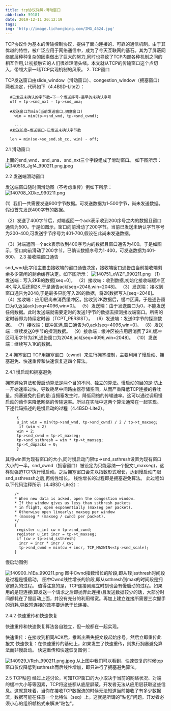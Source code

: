 ```yaml
---
title: tcp协议详解-滑动窗口
abbrlink: 59181
date: 2019-12-11 20:12:19
tags:
img: 'http://image.lichongbing.com/IMG_4624.jpg'
---
```

TCP协议作为基本的传输控制协议，提供了面向连接的、可靠的通信机制。由于其优越的特性，被广泛应用于网络通信中，成为了今天互联网的基石。其为了屏蔽网络底层种种复杂的因素做出了巨大的努力,同时也导致了TCP内部各种机制之间的相互作用,让初接触它的人们很难理清头绪。本文就从TCP的传输窗口这个点切入，带领大家一睹TCP实现机制的风采。
2. TCP窗口

TCP发送窗口由slide_window（滑动窗口）、congestion_window（拥塞窗口）两者决定，代码如下（4.4BSD-Lite2）：

      #已发送未确认的字节数=下一个发送序号-最早的未确认序号
      off = tp->snd_nxt - tp->snd_una;
     
      #发送窗口为min(当前发送窗口,拥塞窗口)
        win = min(tp->snd_wnd, tp->snd_cwnd);
      
        ...
      #发送长度=发送窗口-已发送未确认字节数
    
      len = min(so->so_snd.sb_cc, win) - off;

2.1 滑动窗口

上面的snd_wnd、snd_una、snd_nxt三个字段组成了滑动窗口。 如下图所示：
![140518_Jgf4_990211.png.jpeg](http://lcbupayun.test.upcdn.net/static/26649e5da9909107782cb15cc3bab96b.jpeg)

2.2 发送端滑动窗口

发送端窗口随时间滑动图（不考虑重传）例如下所示：
![140708_XDkc_990211.png](http://lcbupayun.test.upcdn.net/static/9ba38aca6ff33aa21f54a86172904598.png)


(1）我们一共需要发送900字节数据。可发送数据为1-500字节，尚未发送数据。假设首先发送400字节的数据。

（2）发送了400字节后，对端返回一个ack表示收到200序号之内的数据且窗口通告为500。于是如图示，窗口向前滑动了200字节。当前已发送未确认字节序号为200-400,可发送字节序号为401-700,假设在此尚未发送数据。

（3）对端返回一个ack表示收到400序号内的数据且窗口通告为400。于是如图示，窗口向前滑动了200字节。已确认数据序号为1-400，可发送数据为401-800。
2.3 接收端窗口通告

snd_wnd此字段主要由接收端的窗口通告决定，接收端窗口通告由当前接收端剩余多少空闲的剩余缓存决定。如下图所示：
![140751_xWZF_990211.png](http://lcbupayun.test.upcdn.net/static/1dac3526be629241def321289f06530b.png)
（1）发送端：写入2KB的数据[seq=0]。
（2）接收端：收到数据,初始化接收端缓冲区4K,写入后还剩2K,于是通告ack[seq=2048,win=2048]。
（3）发送端：接收到窗口通告为2048,于是最多只能写入2K的数据，将2K数据写入[seq=2048]。
（4）接收端：应用层尚未消费缓冲区。接收到2K数据后，缓冲区满。于是通告窗口为0,返回ack[seq=4096,win=0]。
（5）发送端：由于发送窗口为0，不能发送任何数据。此时发送端就需要定时的发送1字节的数据去探测接收端窗口。所需的定时器即为持续定时器（TCPT_PERSIST）。
（6）发送端：发送0字节的探测数据。
（7）接收端：缓冲区满,窗口通告为0,ack[seq=4096,win=0]。
（8）发送端：继续发送0字节的探测数据。
（9）接收端：缓冲区被应用层消费了2K,缓冲区可用字节为2K,通告窗口为2048,ack[seq=4096,win=2048]。
（10）发送端：继续写入1K的数据。

2.4 拥塞窗口
TCP用拥塞窗口（cwnd）来进行拥塞控制，主要利用了慢启动、拥塞避免、快速重传和快速恢复这四个算法。

2.4.1 慢启动和拥塞避免

拥塞避免算法和慢启动算法是两个目的不同、独立的算法。慢启动的目的是:防止一开始速率过快，导致耗尽中间路由器存储空间，从而严重降低TCP连接的吞吐量。拥塞避免的目的是:当拥塞发生时，降低网络的传输速率。这可以通过调用慢启动的动作来降低网络的传输速率。所以在实际中这两个算法通常在一起实现。
下述代码描述的是慢启动的过程（4.4BSD-Lite2）。

         {
         u_int win = min(tp->snd_wnd, tp->snd_cwnd) / 2 / tp->t_maxseg;
          if (win < 2)
         win = 2;
         tp->snd_cwnd = tp->t_maxseg;
         tp->snd_ssthresh = win * tp->t_maxseg;
         tp->t_dupacks = 0;
         }

其将win置为现有窗口的大小,同时慢启动门限tp->snd_ssthresh设置为现有窗口大小的一半。snd_cwnd（拥塞窗口）被设定为只能容纳一个报文t_maxseg)，这样就强迫TCP执行慢启动。之后拥塞窗口会先以指数形式增长，达到慢启动门限snd_ssthressh之后,再线性增长。
线性增长的过程即是拥塞避免算法。
此过程如以下代码注释所示（4.4BSD-Lite2）：


        /*
        * When new data is acked, open the congestion window.
        * If the window gives us less than ssthresh packets
        * in flight, open exponentially (maxseg per packet).
        * Otherwise open linearly: maxseg per window
        * (maxseg * (maxseg / cwnd) per packet).
        */
        {
         register u_int cw = tp->snd_cwnd;
         register u_int incr = tp->t_maxseg;
         if (cw > tp->snd_ssthresh)
          incr = incr * incr / cw;
          tp->snd_cwnd = min(cw + incr, TCP_MAXWIN<<tp->snd_scale);
        }
慢启动图例

![140900_h1Ea_990211.png](http://lcbupayun.test.upcdn.net/static/0c868f962bfca16830631f55f4087462.png)
图中Cwnd指数增长的阶段,即从1到ssthresh时间段是过程是慢启动。
图中Cwnd线性增长的阶段,即从ssthresh到max的时间段是拥塞避免的过程。
值得注意的是，TCP连接刚建立时刻也会有慢启动的过程。如果用的是短连接(即发送一个请求之后即抛弃此连接)且发送数据较少的话，大部分时间都耗在了慢启动上面，并没有充分的利用带宽。再加上建立连接所需要三次握手的消耗,导致短连接的效率要远低于长连接。

2.4.2 快速重传和快速恢复

快速重传和快速恢复算法各自独立，但一般都在一起实现。

快速重传：在接收到相同ACK后，推断出丢失报文段起始序号，然后立即重传此报文
快速恢复：在快速重传的基础上，如果发生了快速重传，则执行拥塞避免算法而非慢启动。
快速重传和快速恢复图例：

![140929_VRch_990211.png.jpeg](http://lcbupayun.test.upcdn.net/static/b9958c4a3b1495a3134fb9c649f5b2f6.jpeg)
从上图中我们可以看到，快速恢复的时候tcp窗口仅仅降低到ssthresh而后线性增加，即只进行了拥塞避免算法。

2.5 TCP粘包
经过上述讨论，可知TCP窗口的大小取决于当前的网络状况、对端的缓冲大小等等因素，TCP将这些都从底层屏蔽。开发者无法从应用层获取这些信息。这就意味着，当你在接收TCP数据流的时候无法知道当前接收了有多少数据流，数据可能在任意一个比特位（seq）上。这就是所谓的"粘包"问题。开发者必须小心的组织帧格式来解决"粘包"。

